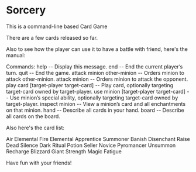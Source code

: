 # Sorcery

This is a command-line based Card Game

There are a few cards released so far. 

Also to see how the player can use it to have a battle with friend, here's the manual:

Commands:
help -- Display this message.
end -- End the current player’s turn.
quit -- End the game.
attack minion other-minion -- Orders minion to attack other-minion.
attack minion -- Orders minion to attack the opponent.
play card [target-player target-card] -- Play card, optionally targeting target-card owned by target-player.
use minion [target-player target-card] -- Use minion’s special ability, optionally targeting target-card owned by target-player. inspect minion -- View a minion’s card and all enchantments on that minion.
hand -- Describe all cards in your hand.
board -- Describe all cards on the board.

Also here's the card list:

Air Elemental
Fire Elemental
Apprentice Summoner
Banish
Disenchant
Raise Dead
Silence
Dark Ritual
Potion Seller
Novice Pyromancer
Unsummon
Recharge
Blizzard
Giant Strength
Magic Fatigue

Have fun with your friends!
